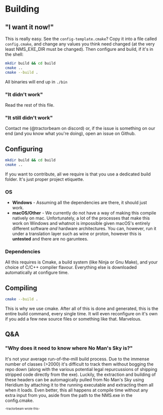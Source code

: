 # Building

## "I want it now!"

This is really easy. See the `config-template.cmake`? Copy it into a file called `config.cmake`, and change any values you think need changed (at the very least NMS_EXE_DIR must be changed). Then configure and build, if it's in the shell:

```sh
mkdir build && cd build
cmake ..
cmake --build .
```

All binaries will end up in `./bin`

### "It didn't work"

Read the rest of this file.

### "It still didn't work"

Contact me (@tractorbeam on discord) or, if the issue is something on our end (and you know what you're doing), open an issue on Github.

## Configuring

```sh
mkdir build && cd build
cmake ..
```

If you want to contribute, all we require is that you use a dedicated build folder. It's just proper project etiquette.

### OS

* **Windows** - Assuming all the dependencies are there, it should just work.
* **macOS/Other** - We currently do not have a way of making this compile natively on mac. Unfortunately, a lot of the processes that make this work on Windows and whatnot is impossible given macOS's entirely different software *and* hardware architectures. You can, however, run it under a translation layer such as wine or proton, however this is **untested** and there are no garuntees.

### Dependencies

All this requires is Cmake, a build system (like Ninja or Gnu Make), and your choice of C/C++ compiler flavour. Everything else is downloaded automatically at configure time.

## Compiling

```bash
cmake --build .
```

This is why we use cmake. After all of this is done and generated, this is the entire build command, every single time. It will even reconfigure on it's own if you add a few new source files or something like that. Marvelous.

## Q&A

### "Why does it need to know where No Man's Sky is?"

It's not your average run-of-the-mill build process. Due to the immense number of classes (>2000) it's difficult to track them without bogging the repo down (along with the various potential legal repurcussions of shipping stripped code directly from the exe). Luckily, the extraction and building of these headers can be automagically pulled from No Man's Sky using Heridium by attaching it to the running executable and extracting them all when it loads. Even better, this all happens at compile time without any extra input from you, aside from the path to the NMS.exe in the config.cmake.

<sup><sub>-tractorbeam wrote this-</sub></sup>
